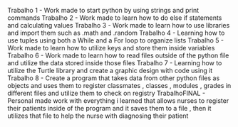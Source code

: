 Trabalho 1 - Work made to start python by using strings and print commands
Trabalho 2 - Work made to learn how to do else if statements and calculating values
Trabalho 3 - Work made to learn how to use libraries and import them such as .math and .random
Trabalho 4 - Learning how to use tuples using both a While and a For loop to organize lists 
Trabalho 5 - Work made to learn how to utilize keys and store them inside variables
Trabalho 6 - Work made to learn how to read files outside of the python file and utilize the data stored inside those files
Trabalho 7 - Learning how to utilize the Turtle library and create a graphic design with code using it
Trabalho 8 - Create a program that takes data from other python files as objects and uses them to register classmates , classes , modules , grades in different files and utilize them to check on registry
TrabalhoFINAL - Personal made work with everything i learned that allows nurses to register their patients inside of the program and it saves them to a file , then it utilizes that file to help the nurse with diagnosing their patient
